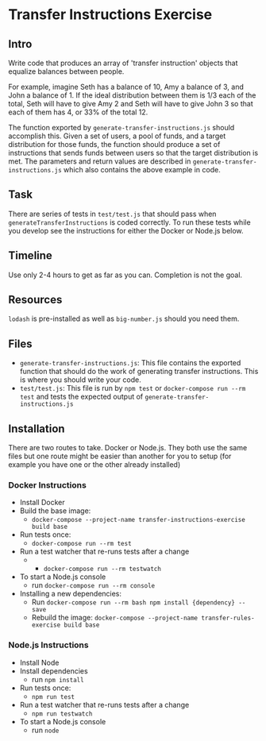 # Transfer Instructions Exercise

## Intro
Write code that produces an array of 'transfer instruction' objects that equalize balances between people.

For example, imagine Seth has a balance of 10, Amy a balance of 3, and John a balance of 1. If the ideal distribution between them is 1/3 each of the total, Seth will have to give Amy 2 and Seth will have to give John 3 so that each of them has 4, or 33% of the total 12.

The function exported by `generate-transfer-instructions.js` should accomplish this. Given a set of users, a pool of funds, and a target distribution for those funds, the function should produce a set of instructions that sends funds between users so that the target distribution is met. The parameters and return values are described in `generate-transfer-instructions.js` which also contains the above example in code.

## Task
There are series of tests in `test/test.js` that should pass when `generateTransferInstructions` is coded correctly. To run these tests while you develop see the instructions for either the Docker or Node.js below.

## Timeline
Use only 2-4 hours to get as far as you can. Completion is not the goal.

## Resources
`lodash` is pre-installed as well as `big-number.js` should you need them.


## Files
- `generate-transfer-instructions.js`: This file contains the exported function that should do the work of generating transfer instructions. This is where you should write your code.
- `test/test.js`: This file is run by `npm test` or `docker-compose run --rm test` and tests the expected output of `generate-transfer-instructions.js`

## Installation
There are two routes to take. Docker or Node.js. They both use the same files but one route might be easier than another for you to setup (for example you have one or the other already installed)

### Docker Instructions
- Install Docker
- Build the base image:
    - `docker-compose --project-name transfer-instructions-exercise build base`
- Run tests once:
    - `docker-compose run --rm test`
- Run a test watcher that re-runs tests after a change
    - - `docker-compose run --rm testwatch`
- To start a Node.js console
    -   run `docker-compose run --rm console`
- Installing a new dependencies:
    -   Run `docker-compose run --rm bash npm install {dependency} --save` 
    -   Rebuild the image:  `docker-compose --project-name transfer-rules-exercise build base`

### Node.js Instructions
- Install Node
- Install dependencies
    - run `npm install`
- Run tests once:
    - `npm run test`
- Run a test watcher that re-runs tests after a change
    - `npm run testwatch`
- To start a Node.js console
    -   run `node`